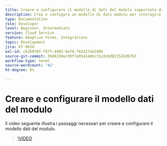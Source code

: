 ```yaml
---
title: Creare e configurare il modello di dati del modulo supportato da Dynamics
description: Crea e configura un modello di dati modulo per interagire con le entità in Microsoft Dynamics.
type: Documentation
role: Developer
level: Beginner, Intermediate
version: Cloud Service
feature: Adaptive Forms, Integrations
topic: Development
jira: KT-9839
exl-id: cb26970f-f975-4405-bef6-782d27ab2906
source-git-commit: 30d6120ec99f7a95414dbc31c0cb002152bd6763
workflow-type: tm+mt
source-wordcount: '42'
ht-degree: 0%

---
```


# Creare e configurare il modello dati del modulo


Il video seguente illustra i passaggi necessari per creare e configurare il modello dati del modulo.

>[!VIDEO](https://video.tv.adobe.com/v/340790?quality=12&learn=on)
